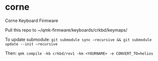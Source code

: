 # corne
Corne Keyboard Firmware

Pull this repo to ~/qmk-firmware/keyboards/crkbd/keymaps/<YOURNAME>

To update submodule: `git submodule sync —recursive && git submodule update --init —recursive`

Then: `qmk compile -kb crkbd/rev1 -km <YOURNAME> -e CONVERT_TO=helios`
